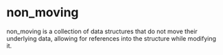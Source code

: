 # non_moving

non_moving is a collection of data structures that do not
move their underlying data, allowing for references into
the structure while modifying it.
